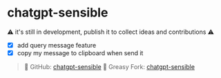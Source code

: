# chatgpt-sensible

⚠️ it's still in development, publish it to collect ideas and contributions ⚠️

- [x] add query message feature
- [x] copy my message to clipboard when send it

> 📝 GitHub: [chatgpt-sensible](https://github.com/mefengl/chatgpt-sensible)
> 🍴 Greasy Fork: [chatgpt-sensible](https://greasyfork.org/scripts/460863)
